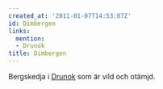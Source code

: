 ```yaml
---
created_at: '2011-01-07T14:53:07Z'
id: Dimbergen
links:
  mention:
  - Drunok
title: Dimbergen
---
```


Bergskedja i [Drunok] som är vild och otämjd.

  [Drunok]: Drunok
